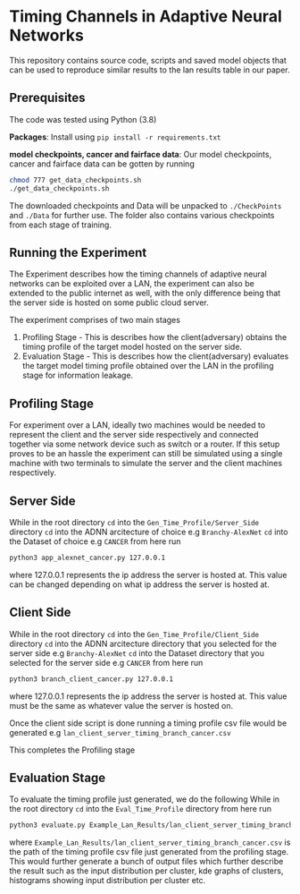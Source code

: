 # Timing Channels in Adaptive Neural Networks

This repository contains source code, scripts and saved model objects that can be used to reproduce similar results to the lan results table in our paper.


## Prerequisites
The code was tested using Python (3.8)

**Packages**: Install using `pip install -r requirements.txt`


**model checkpoints, cancer and fairface data**: Our model checkpoints, cancer and fairface data can be gotten by running 

```bash
chmod 777 get_data_checkpoints.sh
./get_data_checkpoints.sh
```

The downloaded checkpoints and Data will be unpacked to `./CheckPoints` and `./Data` for further use. The folder also contains various checkpoints from each stage of training.

## Running the Experiment
The Experiment describes how the timing channels of adaptive neural networks can be exploited over a LAN, the experiment can also be extended to the public internet as well, with the only difference being that the server side is hosted on some public cloud server.

The experiment comprises of two main stages
1. Profiling Stage - This is describes how the client(adversary) obtains the timing profile of the target model hosted on the server side.
2. Evaluation Stage - This is describes how the client(adversary) evaluates the target model timing profile obtained over the LAN in the profiling stage for information leakage.

## Profiling Stage
For experiment over a LAN, ideally two machines would be needed to represent the client and the server side respectively and connected together via some network device such as switch or a router. If this setup proves to be an hassle the experiment can still be simulated using a single machine with two terminals to simulate the server and the client machines respectively.

## Server Side 
While in the root directory `cd` into the `Gen_Time_Profile/Server_Side` directory 
`cd` into the ADNN arcitecture of choice e.g `Branchy-AlexNet`
`cd` into the Dataset of choice e.g `CANCER`
from here run
```bash
python3 app_alexnet_cancer.py 127.0.0.1
```
where 127.0.0.1 represents the ip address the server is hosted at. This value can be changed depending on what ip address the server is hosted at.


## Client Side 
While in the root directory `cd` into the `Gen_Time_Profile/Client_Side` directory 
`cd` into the ADNN arcitecture directory that you selected for the server side e.g `Branchy-AlexNet`
`cd` into the Dataset directory that you selected for the server side  e.g `CANCER`
from here run
```bash
python3 branch_client_cancer.py 127.0.0.1
```
where 127.0.0.1 represents the ip address the server is hosted at. This value must be the same as whatever value the server is hosted on.

Once the client side script is done running a timing profile csv file would be generated e.g `lan_client_server_timing_branch_cancer.csv`

This completes the Profiling stage

## Evaluation Stage

To evaluate the timing profile just generated, we do the following
While in the root directory `cd` into the `Eval_Time_Profile` directory 
from here run 
```bash
python3 evaluate.py Example_Lan_Results/lan_client_server_timing_branch_cancer.csv
```
where `Example_Lan_Results/lan_client_server_timing_branch_cancer.csv` is the path of the timing profile csv file just generated from the profiling stage.
This would further generate a bunch of output files which further describe the result such as the input distribution per cluster, kde graphs of clusters, histograms showing input distribution per cluster etc.

